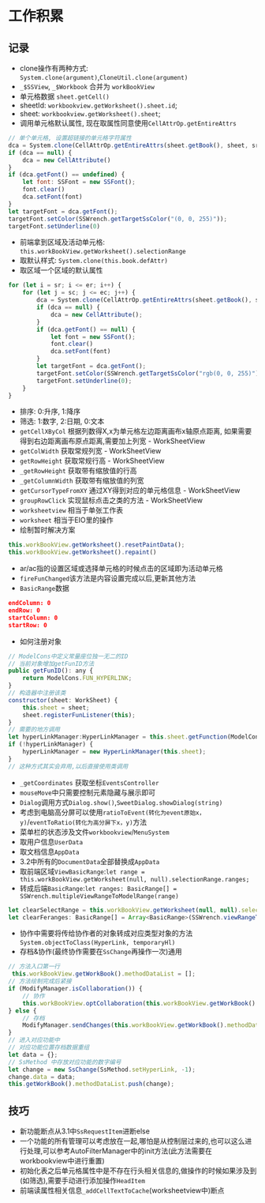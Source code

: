# 工作积累

## 记录

- clone操作有两种方式: `System.clone(argument)`,`CloneUtil.clone(argument)`
- `_$SSView`, `_$Workbook` 合并为 `workBookView`
- 单元格数据 `sheet.getCell()`
- sheetId: `workbookview.getWorksheet().sheet.id`;
- sheet: `workbookview.getWorksheet().sheet`;
- 调用单元格默认属性, 现在取属性同意使用`CellAttrOp.getEntireAttrs`
``` javascript
// 单个单元格, 设置超链接的单元格字符属性
dca = System.clone(CellAttrOp.getEntireAttrs(sheet.getBook(), sheet, sr, sc))
if (dca == null) {
    dca = new CellAttribute()
}
if (dca.getFont() == undefined) {
    let font: SSFont = new SSFont();
    font.clear()
    dca.setFont(font)
}
let targetFont = dca.getFont();
targetFont.setColor(SSWrench.getTargetSsColor("(0, 0, 255)"));
targetFont.setUnderline(0)
```
- 前端拿到区域及活动单元格: `this.workBookView.getWorksheet().selectionRange`
- 取默认样式: `System.clone(this.book.defAttr)`
- 取区域一个区域的默认属性
``` javascript
for (let i = sr; i <= er; i++) {
    for (let j = sc; j <= ec; j++) {
        dca = System.clone(CellAttrOp.getEntireAttrs(sheet.getBook(), sheet, i, j))
        if (dca == null) {
            dca = new CellAttribute();
        }
        if (dca.getFont() == null) {
            let font = new SSFont();
            font.clear()
            dca.setFont(font)
        }
        let targetFont = dca.getFont();
        targetFont.setColor(SSWrench.getTargetSsColor("rgb(0, 0, 255)"));
        targetFont.setUnderline(0);
    }
}
```
- 排序: 0:升序, 1:降序
- 筛选: 1:数字, 2:日期, 0:文本
- `getCellXByCol` 根据列数得X,x为单元格左边距离画布x轴原点距离, 如果需要得到右边距离画布原点距离,需要加上列宽 - WorkSheetView
- `getColWidth` 获取常规列宽 - WorkSheetView
- `getRowHeight` 获取常规行高 - WorkSheetView
- `_getRowHeight` 获取带有缩放值的行高
- `_getColumnWidth` 获取带有缩放值的列宽
- `getCursorTypeFromXY` 通过XY得到对应的单元格信息 - WorkSheetView
- `groupRowClick` 实现鼠标点击之类的方法 - WorkSheetView
- `worksheetview` 相当于单张工作表
- `worksheet` 相当于EIO里的操作
- 绘制暂时解决方案
``` javascript
this.workBookView.getWorksheet().resetPaintData();
this.workBookView.getWorksheet().repaint()
```
- ar/ac指的设置区域或选择单元格的时候点击的区域即为活动单元格
- `fireFunChanged`该方法是内容设置完成以后,更新其他方法
- `BasicRange`数据
``` json
endColumn: 0
endRow: 0
startColumn: 0
startRow: 0
```
- 如何注册对象
``` javascript
// ModelCons中定义常量座位独一无二的ID
// 当前对象增加getFunID方法
public getFunID(): any {
    return ModelCons.FUN_HYPERLINK;
}
// 构造器中注册该类
constructor(sheet: WorkSheet) {
    this.sheet = sheet;
    sheet.registerFunListener(this);
}
// 需要的地方调用
let hyperLinkManager:HyperLinkManager = this.sheet.getFunction(ModelCons.FUN_HYPERLINK);
if (!hyperLinkManager) {
	hyperLinkManager = new HyperLinkManager(this.sheet);
}
// 这种方式其实会弃用,以后直接使用类调用
```
- `_getCoordinates` 获取坐标`EventsController`
- `mouseMove`中只需要控制元素隐藏与展示即可
- `Dialog`调用方式`Dialog.show()`,`SweetDialog.showDialog(string)`
- 考虑到电脑高分屏可以使用`ratioToEvent(转化为event原始x，y)`/`eventToRatio(转化为高分屏下x，y)`方法
- 菜单栏的状态涉及文件`workbookview`/`MenuSystem`
- 取用户信息`UserData`
- 取文档信息`AppData`
- 3.2中所有的`DocumentData`全部替换成`AppData`
- 取前端区域`ViewBasicRange`:`let range = this.workBookView.getWorksheet(null, null).selectionRange.ranges;`
- 转成后端`BasicRange`:`let ranges: BasicRange[] = SSWrench.multipleViewRangeToModelRange(range)`
``` javascript
let clearSelectRange = this.workBookView.getWorksheet(null, null).selectionRange.ranges; // 前端区域
let clearFeranges: BasicRange[] = Array<BasicRange>(SSWrench.viewRangeToModelRange(clearSelectRange[0])) // 后端区域
```
- 协作中需要将传给协作者的对象转成对应类型对象的方法`System.objectToClass(HyperLink, temporaryHl)`
- 存档&协作(最终协作需要在`SsChange`再操作一次)通用
``` javascript
// 方法入口第一行
 this.workBookView.getWorkBook().methodDataList = [];
// 方法绘制完成后紧接
if (ModifyManager.isCollaboration()) {
    // 协作
    this.workBookView.optCollaboration(this.workBookView.getWorkBook().methodDataList)
} else {
    // 存档
    ModifyManager.sendChanges(this.workBookView.getWorkBook().methodDataList);
}
// 进入对应功能中
// 对应功能位置存档数据重组
let data = {};
// SsMethod 中存放对应功能的数字编号
let change = new SsChange(SsMethod.setHyperLink, -1);
change.data = data;
this.getWorkBook().methodDataList.push(change);
```

## 技巧

- 新功能断点从3.1中`SsRequestItem`进断else
- 一个功能的所有管理可以考虑放在一起,哪怕是从控制层过来的,也可以这么进行处理,可以参考AutoFilterManager中的init方法(此方法需要在workbookview中进行重置)
- 初始化表之后单元格属性中是不存在行头相关信息的,做操作的时候如果涉及到(如筛选),需要手动进行添加操作`HeadItem`
- 前端读属性相关信息`_addCellTextToCache`(worksheetview中)断点
